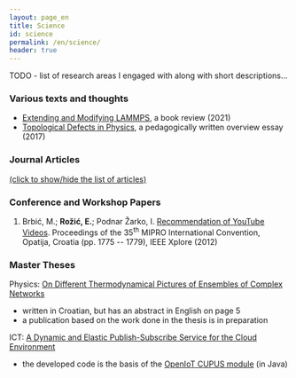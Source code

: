 ```yaml
---
layout: page_en
title: Science
id: science
permalink: /en/science/
header: true
---
```

<script src="/scripts/toggleDisplay.js"></script>

<p>
TODO - list of research areas I engaged with along with short descriptions...
</p>

<h3>Various texts and thoughts</h3>
<ul id="reviews_ol">
  <li><a href="/en/science/LAMMPS_book_review.html">Extending and Modifying LAMMPS</a>, a book review (2021)</li>
  <li><a href="/files/Topological_Defects_in_Physics.pdf" target="_blank" rel="noopener noreferrer">Topological Defects in Physics</a>, a pedagogically written overview essay (2017)</li>
</ul>

<h3>Journal Articles</h3>
<a href="#" onclick="toggleDisplay('articles_ol')">(click to show/hide the list of articles)</a>
<ol reversed="reversed" id="articles_ol" style="display: none;">
  <li><strong>E. Rožić</strong>, A. Šarić, <a href="#">A  coarse-grained  model  of amyloidogenic  proteins  for  LAMMPS</a>, in preparation</li>
  <li><strong>E. Rožić</strong>, A. Šarić, <a href="#">A  hybrid  MD/MC  approach  for  coarse-grained  multi-state  molecules: The case of amyloids</a>, in preparation</li>
  <li><strong>E. Rožić</strong>, V. Zlatić, <a href="#">The Edges-as-Particles Thermodynamical Picture of Networks</a>, in preparation</li>
</ol>

<h3>Conference and Workshop Papers</h3>
<ol reversed="reversed" id="papers_ol">
  <li>Brbić, M.; <strong>Rožić, E.</strong>; Podnar Žarko, I. <a href="/files/Recommendation_of_YouTube_videos.pdf" target="_blank">Recommendation of YouTube Videos</a>. Proceedings of the 35<sup>th</sup> MIPRO International Convention, Opatija, Croatia (pp. 1775 -- 1779), IEEE Xplore (2012)</li>
</ol>

<h3><!--PhD and -->Master Theses</h3>
<p>
Physics: <a href="/files/Eugen_Rozic_MSc_thesis_Physics.pdf" target="_blank">On Different Thermodynamical Pictures of Ensembles of Complex Networks</a>
<ul>
  <li>written in Croatian, but has an abstract in English on page 5</li>
  <li>a publication based on the work done in the thesis is in preparation</li>
</ul>
</p>
<p>
ICT: <a href="/files/Eugen_Rozic_MSc_thesis_ICT.pdf" target="_blank">A Dynamic and Elastic Publish-Subscribe Service for the Cloud Environment</a>
<ul>
  <li>the developed code is the basis of the <a href="https://github.com/OpenIotOrg/openiot/tree/develop/modules/CUPUS" target="_blank">OpenIoT CUPUS module</a> (in Java)</li>
</ul>
</p>
